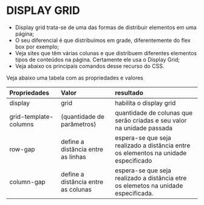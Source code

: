 # DISPLAY GRID 

* Display grid trata-se de uma das formas de distribuir elementos em uma página;
* O seu diferencial é que distribuímos em grade, diferentemente do flex box por exemplo;
* Veja sites que têm várias colunas e que distribuem diferentes elementos tipos de conteúdos na página. Certamente ele usa o Display Grid;
* Veja abaixo os principais comandos desse recurso do CSS.

<p>Veja abaixo uma tabela com as propriedades e valores</p>

| Propriedades | Valor | resultado |
| :--------- | :------ | :-------
display | grid | habilita o display grid
grid-template-columns | (quantidade de parâmetros) | quantidade de colunas que serão criadas e seu valor na unidade passada 
row-gap | define a distância entre as linhas | espera-se que seja realizado a distância entre os elementos na unidade especificado
column-gap | define a distância entre as colunas | espera-se que seja realizado a distância etre os elemetos na unidade especificada.

